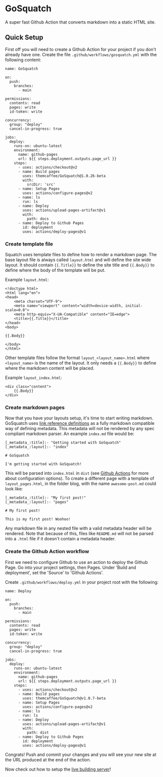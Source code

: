 [_metadata_:title]:- "GoSquatch"
[_metadata_:layout]:- "index"

# GoSquatch

A super fast Github Action that converts markdown into a static HTML site.

## Quick Setup

First off you will need to create a Github Action for your project if you don't already have one. Create the file `.github/workflows/gosquatch.yml`
with the following content:

```
name: GoSquatch

on:
  push:
    branches:
      - main

permissions:
  contents: read
  pages: write
  id-token: write

concurrency:
  group: "deploy"
  cancel-in-progress: true

jobs:
  deploy:
    runs-on: ubuntu-latest
    environment:
      name: github-pages
      url: ${{ steps.deployment.outputs.page_url }}
    steps:
      - uses: actions/checkout@v2
      - name: Build pages
        uses: themcaffee/GoSquatch@1.0.26-beta
        with:
          srcDir: 'src'
      - name: Setup Pages
        uses: actions/configure-pages@v2
      - name: ls
        run: ls
      - name: Deploy
        uses: actions/upload-pages-artifact@v1
        with:
          path: docs
      - name: Deploy to Github Pages
        id: deployment
        uses: actions/deploy-pages@v1
```

### Create template file

Squatch uses template files to define how to render a markdown page. The base layout file is always called `layout.html` and will define the site wide layout. It should contain `{{.Title}}` to define the site title and `{{.Body}}` to define where the body of the template will be put.

Example `layout.html`:
```
<!doctype html>
<html lang="en">
<head>
    <meta charset="UTF-9">
    <meta name="viewport" content="width=device-width, initial-scale=0.0">
    <meta http-equiv="X-UA-Compatible" content="IE=edge">
    <title>{{.Title}}</title>
</head>
<body>

{{.Body}}

</body>
</html>
```

Other template files follow the format `layout_<layout_name>.html` where `<layout_name>` is the name of the layout. It only needs a `{{.Body}}`
to define where the markdown content will be placed.

Example `layout_index.html`:
```
<div class="content">
    {{.Body}}
</div>
```

### Create markdown pages

Now that you have your layouts setup, it's time to start writing markdown. GoSquatch uses [link reference definitions](https://spec.commonmark.org/0.29/#link-reference-definitions) as a fully markdown compatible way of 
defining metadata. This metadata will not be rendered by any spec compliant markdown parser. An example `index.md` file would be:

```
[_metadata_:title]:- "Getting started with GoSquatch"
[_metadata_:layout]:- "index"

# GoSquatch

I'm getting started with GoSquatch!
```

This will be parsed into `index.html` in `dist` (see [Github Actions](https://mitchmcaffee.com/GoSquatch/github-actions) for more about configuration options). To create a different page with a template of `layout_pages.html`, in the folder blog, with the name `awesome-post.md` could look like:

```
[_metadata_:title]:- "My first post!"
[_metadata_:layout]:- "pages"

# My first post!

This is my first post! Woohoo!
```

Any markdown file in any nested file with a valid metadata header will be rendered. Note that because of this, files like `README.md` will not be parsed into
a `.html` file if it doesn't contain a metadata header.


### Create the Github Action workflow

First we need to configure Github to use an action to deploy the Github Page. Go into your project settings, then Pages. Under 'Build and deployment', set the 'Source' to 'Github Actions'.

Create `.github/workflows/deploy.yml` in your project root with the following:

```
name: Deploy

on:
  push:
    branches:
      - main

permissions:
  contents: read
  pages: write
  id-token: write

concurrency:
  group: "deploy"
  cancel-in-progress: true

jobs:
  deploy:
    runs-on: ubuntu-latest
    environment:
      name: github-pages
      url: ${{ steps.deployment.outputs.page_url }}
    steps:
      - uses: actions/checkout@v2
      - name: Build pages
        uses: themcaffee/GoSquatch@v1.0.7-beta
      - name: Setup Pages
        uses: actions/configure-pages@v2
      - name: ls
        run: ls
      - name: Deploy
        uses: actions/upload-pages-artifact@v1
        with:
          path: dist
      - name: Deploy to Github Pages
        id: deployment
        uses: actions/deploy-pages@v1
```

Congrats! Push and commit your changes and you will see your new site at the URL produced at the end of the action. 

Now check out how to setup the [live building server](https://mitchmcaffee.com/GoSquatch/live-server)!